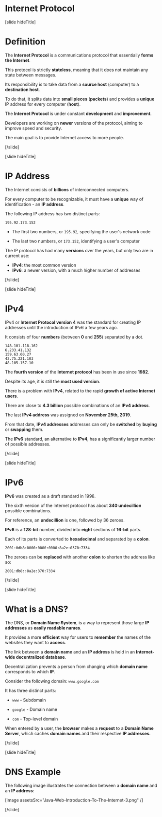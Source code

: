 # Internet Protocol

[slide hideTitle]

# Definition

The **Internet Protocol** is a communications protocol that essentially **forms the Internet**.

This protocol is strictly **stateless**, meaning that it does not maintain any state between messages.

Its responsibility is to take data from a **source host** (computer) to a **destination host**.

To do that, it splits data into **small pieces** (**packets**) and provides a **unique** IP address for every computer (**host**).

The **Internet Protocol** is under constant **development** and **improvement**.

Developers are working on **newer** versions of the protocol, aiming to improve speed and security.

The main goal is to provide Internet access to more people.

[/slide]

[slide hideTitle]

# IP Address

The Internet consists of **billions** of interconnected computers.

For every computer to be recognizable, it must have a **unique** way of identification - an **IP address**.

The following IP address has two distinct parts:

```
195.92.173.152
```

- The first two numbers, or `195.92`, specifying the user's network code

- The last two numbers, or `173.152`, identifying a user's computer

The IP protocol has had many **versions** over the years, but only two are in current use:

- **IPv4**: the most common version
- **IPv6**: a newer version, with a much higher number of addresses

[/slide]

[slide hideTitle]

# IPv4

IPv4 or **Internet Protocol version 4** was the standard for creating IP addresses until the introduction of IPv6 a few years ago.

It consists of four **numbers** (between **0** and **255**) separated by a dot.

```
148.101.118.162
6.233.41.132
159.63.60.27
42.75.221.103
48.105.157.10
```

The **fourth version** of the **Internet protocol** has been in use since **1982**.

Despite its age, it is still the **most used version**.

There is a problem with **IPv4**, related to the rapid **growth of active Internet users**.

There are close to **4.3 billion** possible combinations of an **IPv4 address**.

The last **IPv4 address** was assigned on **November 25th, 2019**.

From that date, **IPv4 addresses** addresses can only be **switched** by **buying** or **swapping** them.

The **IPv6** standard, an alternative to **IPv4**, has a significantly larger number of possible addresses.

[/slide]

[slide hideTitle]

# IPv6

**IPv6** was created as a draft standard in 1998.

The sixth version of the Internet protocol has about **340 undecillion** possible combinations.

For reference, an **undecillion** is one, followed by 36 zeroes.

**IPv6** is a **128-bit** number, divided into **eight** sections of **16-bit** parts.

Each of its parts is converted to **hexadecimal** and separated by a **colon**.

```
2001:0db8:0000:0000:0000:8a2e:0370:7334
```

The zeroes can be **replaced** with another **colon** to shorten the address like so:

```
2001:db8::8a2e:370:7334
```

[/slide]

[slide hideTitle]

# What is a DNS?

The DNS, or **Domain Name System**, is a way to represent those large **IP addresses** as **easily readable names**.

It provides a more **efficient** way for users to **remember** the names of the websites they want to **access**.

The link between a **domain name** and an **IP address** is held in an **Internet-wide decentralized database**.

Decentralization prevents a person from changing which **domain name** corresponds to which **IP**.

Consider the following domain: `www.google.com`

It has three distinct parts:

- `www` - Subdomain

- `google` - Domain name

- `com` - Top-level domain

When entered by a user, the **browser** makes a **request** to a **Domain Name Server**, which caches **domain names** and their respective **IP addresses**.

[/slide]

[slide hideTitle]

# DNS Example

The following image illustrates the connection between a **domain name** and an **IP address**:

[image assetsSrc="Java-Web-Introduction-To-The-Internet-3.png" /]

[/slide]


